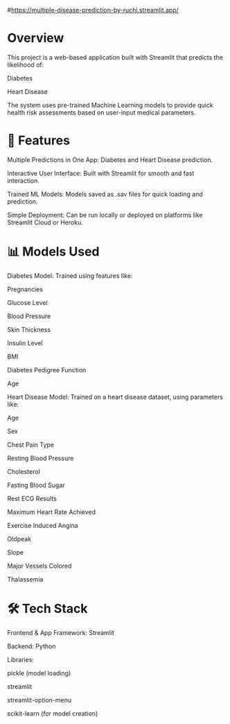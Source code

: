 #https://multiple-disease-prediction-by-ruchi.streamlit.app/

# Overview
This project is a web-based application built with Streamlit that predicts the likelihood of:

Diabetes

Heart Disease

The system uses pre-trained Machine Learning models to provide quick health risk assessments based on user-input medical parameters.

# 📂 Features
Multiple Predictions in One App: Diabetes and Heart Disease prediction.

Interactive User Interface: Built with Streamlit for smooth and fast interaction.

Trained ML Models: Models saved as .sav files for quick loading and prediction.

Simple Deployment: Can be run locally or deployed on platforms like Streamlit Cloud or Heroku.

# 📊 Models Used
Diabetes Model: Trained using features like:

Pregnancies

Glucose Level

Blood Pressure

Skin Thickness

Insulin Level

BMI

Diabetes Pedigree Function

Age

Heart Disease Model: Trained on a heart disease dataset, using parameters like:

Age

Sex

Chest Pain Type

Resting Blood Pressure

Cholesterol

Fasting Blood Sugar

Rest ECG Results

Maximum Heart Rate Achieved

Exercise Induced Angina

Oldpeak

Slope

Major Vessels Colored

Thalassemia

# 🛠 Tech Stack
Frontend & App Framework: Streamlit

Backend: Python

Libraries:

pickle (model loading)

streamlit

streamlit-option-menu

scikit-learn (for model creation)

